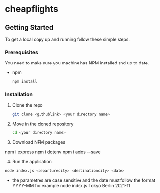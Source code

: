 # cheapflights

## Getting Started

To get a local copy up and running follow these simple steps.

### Prerequisites

You need to make sure you machine has NPM installed and up to date.

- npm
  ```sh
  npm install
  ```

### Installation

1. Clone the repo
   ```sh
   git clone <githublink> <your directory name>
   ```
2. Move in the cloned repository
   ```sh
   cd <your directory name>
   ```
3. Download NPM packages

npm i express
npm i dotenv
npm i axios --save

4. Run the application
   
  ```sh 
  node index.js <departurecity> <destinationcity> <date>
 ```
- the parametres are case sensitive and the date must follow the format YYYY-MM
for example node index.js Tokyo Berlin 2021-11
